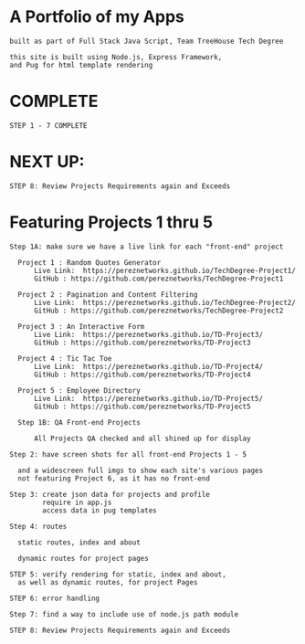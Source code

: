 # A Portfolio of my Apps

    built as part of Full Stack Java Script, Team TreeHouse Tech Degree  

    this site is built using Node.js, Express Framework,
    and Pug for html template rendering

# COMPLETE

    STEP 1 - 7 COMPLETE

# NEXT UP:

    STEP 8: Review Projects Requirements again and Exceeds
    
# Featuring Projects 1 thru 5

    Step 1A: make sure we have a live link for each "front-end" project

      Project 1 : Random Quotes Generator
          Live Link:  https://pereznetworks.github.io/TechDegree-Project1/
          GitHub : https://github.com/pereznetworks/TechDegree-Project1

      Project 2 : Pagination and Content Filtering
          Live Link:  https://pereznetworks.github.io/TechDegree-Project2/
          GitHub : https://github.com/pereznetworks/TechDegree-Project2

      Project 3 : An Interactive Form
          Live Link:  https://pereznetworks.github.io/TD-Project3/
          GitHub : https://github.com/pereznetworks/TD-Project3

      Project 4 : Tic Tac Toe
          Live Link:  https://pereznetworks.github.io/TD-Project4/
          GitHub : https://github.com/pereznetworks/TD-Project4

      Project 5 : Employee Directory
          Live Link:  https://pereznetworks.github.io/TD-Project5/
          GitHub : https://github.com/pereznetworks/TD-Project5

      Step 1B: QA Front-end Projects

          All Projects QA checked and all shined up for display

    Step 2: have screen shots for all front-end Projects 1 - 5

      and a widescreen full imgs to show each site's various pages
      not featuring Project 6, as it has no front-end

    Step 3: create json data for projects and profile
            require in app.js
            access data in pug templates

    Step 4: routes

      static routes, index and about

      dynamic routes for project pages

    STEP 5: verify rendering for static, index and about,
      as well as dynamic routes, for project Pages

    STEP 6: error handling

    Step 7: find a way to include use of node.js path module

    STEP 8: Review Projects Requirements again and Exceeds
